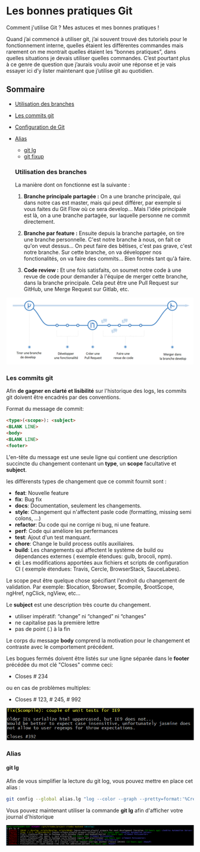 # Les bonnes pratiques Git
Comment j'utilise Git ? Mes astuces et mes bonnes pratiques !


Quand j’ai commencé à utiliser git, j’ai souvent trouvé des tutoriels pour le fonctionnement interne,
quelles étaient les différentes commandes mais rarement on me montrait quelles étaient les “bonnes pratiques”,
dans quelles situations je devais utiliser quelles commandes. C’est pourtant plus à ce genre de question
que j’aurais voulu avoir une réponse et je vais essayer ici d’y lister maintenant que j’utilise git au quotidien.

## Sommaire
* [Utilisation des branches](https://github.com/Raouf25/Git-sheet#utilisation-des-branches)
* [Les commits git](https://github.com/Raouf25/Git-sheet#les-commits-git)
* [Configuration de Git](https://github.com/Raouf25/Git-sheet#alias)
* [Alias](https://github.com/Raouf25/Git-sheet#alias)
  * [git lg](https://github.com/Raouf25/Git-sheet#git-lg)
  * [git fixup](https://github.com/Raouf25/Git-sheet#git-fixup)


  ### Utilisation des branches
  La manière dont on fonctionne est la suivante :

  1. **Branche principale partagée :**
  On a une branche principale, qui dans notre cas est master, mais qui peut différer, par exemple si vous faites du Git Flow où ce sera develop...
  Mais l'idée principale est là, on a une branche partagée, sur laquelle personne ne commit directement.

  2. **Branche par feature :**
  Ensuite depuis la branche partagée, on tire une branche personnelle. C'est notre branche à nous, on fait ce qu'on veut dessus... On peut faire des bêtises, c'est pas grave, c'est notre branche.
  Sur cette branche, on va développer nos fonctionalités, on va faire des commits... Bien formés tant qu'à faire.

  3. **Code review :**
  Et une fois satisfaits, on soumet notre code à une revue de code pour demander à l'équipe de merger cette branche, dans la branche principale. Cela peut être une Pull Request sur GitHub, une Merge Request sur Gitlab, etc.

![$ git lg -8](./src/ppp.png)
### Les commits git
Afin **de gagner en clarté et lisibilité** sur l'historique des logs, les commits git doivent être encadrés par des conventions.

Format du message de commit:
```html
<type>(<scope>): <subject>
<BLANK LINE>
<body>
<BLANK LINE>
<footer>
```

L'en-tête du message est une seule ligne qui contient une description succincte du changement contenant un **type**, un **scope** facultative et **subject**.

les diffèrensts types de changement que ce commit fournit sont :
* **feat**: Nouvelle feature
* **fix**: Bug fix
* **docs**: Documentation, seulement les changements.
* **style**: Changement qui n'affectent pasle code (formatting, missing semi colons, …)
* **refactor**: Du code qui ne corrige ni bug, ni une feature.
* **perf**: Code qui améliore les perfermances
* **test**: Ajout d'un test manquant.
* **chore**: Change le build process outils auxiliaires.
* **build**: Les changements qui affectent le système de build ou dépendances externes ( exemple étendues: gulb, brocoli, npm).
* **ci**: Les modifications apportées aux fichiers et scripts de configuration CI ( exemple étendues: Travis, Cercle, BrowserStack, SauceLabes).


Le scope peut être quelque chose spécifiant l'endroit du changement de validation. Par exemple: $location, $browser, $compile, $rootScope, ngHref, ngClick, ngView, etc...

Le **subject** est une description très courte du changement.
* utiliser impératif: “change” ni “changed” ni “changes”
* ne capitalise pas la première lettre
* pas de point (.) à la fin

Le corps du message **body** comprend la motivation pour le changement et contraste avec le comportement précédent.


Les bogues fermés doivent être listés sur une ligne séparée dans le **footer** précédée du mot clé "Closes" comme ceci:

* Closes # 234

ou en cas de problèmes multiples:

* Closes # 123, # 245, # 992

![$ git lg -8](./src/commit.png)

### Alias
#### git lg
Afin de vous simplifier la lecture du git log, vous pouvez mettre en place cet alias :

```sh
git config --global alias.lg "log --color --graph --pretty=format:'%Cred%h%Creset -%C(yellow)%d%Creset %s %Cgreen(%cr) %C(bold blue)<%an>%Creset' --abbrev-commit"
```

Vous pouvez maintenant utiliser la commande **git lg** afin d'afficher votre journal d'historique

![$ git lg -8](./src/alias-lg.png)
